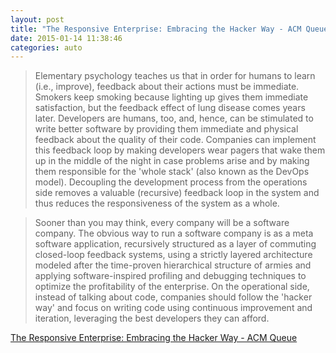 ```yaml
---
layout: post
title: "The Responsive Enterprise: Embracing the Hacker Way - ACM Queue"
date: 2015-01-14 11:38:46
categories: auto
---
```


> Elementary psychology teaches us that in order for humans to learn (i.e., improve), feedback about their actions must be immediate. Smokers keep smoking because lighting up gives them immediate satisfaction, but the feedback effect of lung disease comes years later. Developers are humans, too, and, hence, can be stimulated to write better software by providing them immediate and physical feedback about the quality of their code. Companies can implement this feedback loop by making developers wear pagers that wake them up in the middle of the night in case problems arise and by making them responsible for the 'whole stack' (also known as the DevOps model). Decoupling the development process from the operations side removes a valuable (recursive) feedback loop in the system and thus reduces the responsiveness of the system as a whole.

 <!-- --> 

> Sooner than you may think, every company will be a software company. The obvious way to run a software company is as a meta software application, recursively structured as a layer of commuting closed-loop feedback systems, using a strictly layered architecture modeled after the time-proven hierarchical structure of armies and applying software-inspired profiling and debugging techniques to optimize the profitability of the enterprise. On the operational side, instead of talking  about code, companies should follow the 'hacker way' and focus on writing  code using continuous improvement and iteration, leveraging the best developers they can afford.

 <!-- --> 

[The Responsive Enterprise: Embracing the Hacker Way - ACM Queue](http://queue.acm.org/detail.cfm?id=2685692)